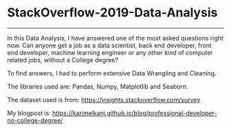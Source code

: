 # StackOverflow-2019-Data-Analysis
----------------
In this Data Analysis, I have answered one of the most asked questions right now. Can anyone get a job as a data scientist, back end developer, front end developer, machine learning engineer or any other kind of computer related jobs, without a College degree?     

To find answers, I had to perform extensive Data Wrangling and Cleaning.       

The libraries used are: Pandas, Numpy, Matplotlib and Seaborn.       

The dataset used is from: https://insights.stackoverflow.com/survey

My blogpost is: https://karimelkanj.github.io/blog/professional-developer-no-college-degree/
